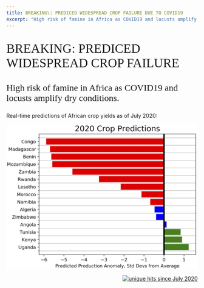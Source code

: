 ```yaml
---
title: BREAKING\: PREDICED WIDESPREAD CROP FAILURE DUE TO COVID19
excerpt: "High risk of famine in Africa as COVID19 and locusts amplify dry conditions"
---
```


<p style="font-family: times, sanserif; font-size:25pt">
BREAKING: PREDICED WIDESPREAD CROP FAILURE
</p>

<p style="font-family: times, sanserif; font-size:18pt">
High risk of famine in Africa as COVID19 and locusts amplify dry conditions.

Real-time predictions of African crop yields as of July 2020:
</p>

<img src="/pic/predicted_african_yields_july2020.jpg" style="width:600px;">


<p align="right">
<a href="http://www.hitwebcounter.com">
<img src="https://hitwebcounter.com/counter/counter.php?page=7542783&style=0006&nbdigits=5&type=ip&initCount=0" title="unique hits since July 2020" border="0" ></a>


